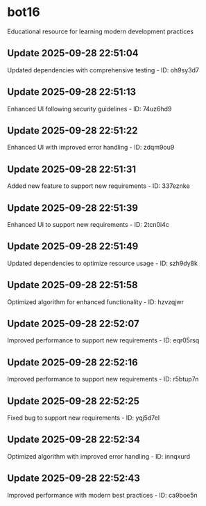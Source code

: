 # bot16
Educational resource for learning modern development practices

## Update 2025-09-28 22:51:04
Updated dependencies with comprehensive testing - ID: oh9sy3d7


## Update 2025-09-28 22:51:13
Enhanced UI following security guidelines - ID: 74uz6hd9


## Update 2025-09-28 22:51:22
Enhanced UI with improved error handling - ID: zdqm9ou9


## Update 2025-09-28 22:51:31
Added new feature to support new requirements - ID: 337eznke


## Update 2025-09-28 22:51:39
Enhanced UI to support new requirements - ID: 2tcn0i4c


## Update 2025-09-28 22:51:49
Updated dependencies to optimize resource usage - ID: szh9dy8k


## Update 2025-09-28 22:51:58
Optimized algorithm for enhanced functionality - ID: hzvzqjwr


## Update 2025-09-28 22:52:07
Improved performance to support new requirements - ID: eqr05rsq


## Update 2025-09-28 22:52:16
Improved performance to support new requirements - ID: r5btup7n


## Update 2025-09-28 22:52:25
Fixed bug to support new requirements - ID: yqj5d7el


## Update 2025-09-28 22:52:34
Optimized algorithm with improved error handling - ID: innqxurd


## Update 2025-09-28 22:52:43
Improved performance with modern best practices - ID: ca9boe5n

